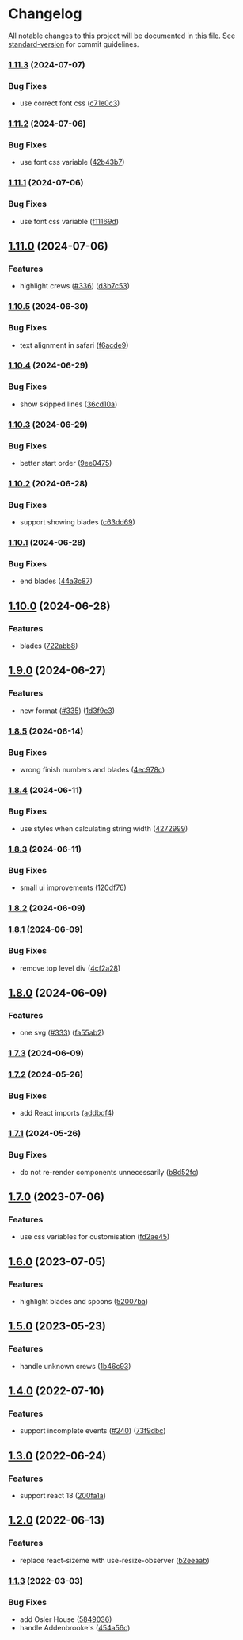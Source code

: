 # Changelog

All notable changes to this project will be documented in this file. See [standard-version](https://github.com/conventional-changelog/standard-version) for commit guidelines.

### [1.11.3](https://github.com/johnwalley/react-bumps-chart/compare/v1.11.2...v1.11.3) (2024-07-07)


### Bug Fixes

* use correct font css ([c71e0c3](https://github.com/johnwalley/react-bumps-chart/commit/c71e0c3927e73993a29c0c007aea7333e7bdbb04))

### [1.11.2](https://github.com/johnwalley/react-bumps-chart/compare/v1.11.1...v1.11.2) (2024-07-06)


### Bug Fixes

* use font css variable ([42b43b7](https://github.com/johnwalley/react-bumps-chart/commit/42b43b7a18776f6f9636fdc32b3e0a2cec03813b))

### [1.11.1](https://github.com/johnwalley/react-bumps-chart/compare/v1.11.0...v1.11.1) (2024-07-06)


### Bug Fixes

* use font css variable ([f11169d](https://github.com/johnwalley/react-bumps-chart/commit/f11169d87908178687f0d6939ae5e0e7146262eb))

## [1.11.0](https://github.com/johnwalley/react-bumps-chart/compare/v1.10.5...v1.11.0) (2024-07-06)


### Features

* highlight crews ([#336](https://github.com/johnwalley/react-bumps-chart/issues/336)) ([d3b7c53](https://github.com/johnwalley/react-bumps-chart/commit/d3b7c53f82333da785d592cfde2c3ebc20b5d185))

### [1.10.5](https://github.com/johnwalley/react-bumps-chart/compare/v1.10.4...v1.10.5) (2024-06-30)


### Bug Fixes

* text alignment in safari ([f6acde9](https://github.com/johnwalley/react-bumps-chart/commit/f6acde98e28a2d246659dcbc0d6ee6860afc7165))

### [1.10.4](https://github.com/johnwalley/react-bumps-chart/compare/v1.10.3...v1.10.4) (2024-06-29)


### Bug Fixes

* show skipped lines ([36cd10a](https://github.com/johnwalley/react-bumps-chart/commit/36cd10adf41509c932cb62756900de0ae437dc4c))

### [1.10.3](https://github.com/johnwalley/react-bumps-chart/compare/v1.10.2...v1.10.3) (2024-06-29)


### Bug Fixes

* better start order ([9ee0475](https://github.com/johnwalley/react-bumps-chart/commit/9ee047571f0e75364d349b269195484b5860c87f))

### [1.10.2](https://github.com/johnwalley/react-bumps-chart/compare/v1.10.1...v1.10.2) (2024-06-28)


### Bug Fixes

* support showing blades ([c63dd69](https://github.com/johnwalley/react-bumps-chart/commit/c63dd695825e257daed52dc416a5cbb4a75b127b))

### [1.10.1](https://github.com/johnwalley/react-bumps-chart/compare/v1.10.0...v1.10.1) (2024-06-28)


### Bug Fixes

* end blades ([44a3c87](https://github.com/johnwalley/react-bumps-chart/commit/44a3c87c43feff48f3e1560cf270df205939c2f1))

## [1.10.0](https://github.com/johnwalley/react-bumps-chart/compare/v1.9.0...v1.10.0) (2024-06-28)


### Features

* blades ([722abb8](https://github.com/johnwalley/react-bumps-chart/commit/722abb81a38509b3e11386a914e2558b89ad9a19))

## [1.9.0](https://github.com/johnwalley/react-bumps-chart/compare/v1.8.5...v1.9.0) (2024-06-27)


### Features

* new format ([#335](https://github.com/johnwalley/react-bumps-chart/issues/335)) ([1d3f9e3](https://github.com/johnwalley/react-bumps-chart/commit/1d3f9e3eaf9143e59606ee6290d7fbd20f720a5b))

### [1.8.5](https://github.com/johnwalley/react-bumps-chart/compare/v1.8.4...v1.8.5) (2024-06-14)


### Bug Fixes

* wrong finish numbers and blades ([4ec978c](https://github.com/johnwalley/react-bumps-chart/commit/4ec978cf361410c628505f6af45663d48cbdf39e))

### [1.8.4](https://github.com/johnwalley/react-bumps-chart/compare/v1.8.3...v1.8.4) (2024-06-11)


### Bug Fixes

* use styles when calculating string width ([4272999](https://github.com/johnwalley/react-bumps-chart/commit/427299935c4f99331fe39b801790f960cc5c72e1))

### [1.8.3](https://github.com/johnwalley/react-bumps-chart/compare/v1.8.2...v1.8.3) (2024-06-11)


### Bug Fixes

* small ui improvements ([120df76](https://github.com/johnwalley/react-bumps-chart/commit/120df76d7d08c5d1d2227bd7cd4525a3bda46bf4))

### [1.8.2](https://github.com/johnwalley/react-bumps-chart/compare/v1.8.1...v1.8.2) (2024-06-09)

### [1.8.1](https://github.com/johnwalley/react-bumps-chart/compare/v1.8.0...v1.8.1) (2024-06-09)


### Bug Fixes

* remove top level div ([4cf2a28](https://github.com/johnwalley/react-bumps-chart/commit/4cf2a28c23ee395d2455e8262fd3546cc6c8d607))

## [1.8.0](https://github.com/johnwalley/react-bumps-chart/compare/v1.7.2...v1.8.0) (2024-06-09)


### Features

* one svg ([#333](https://github.com/johnwalley/react-bumps-chart/issues/333)) ([fa55ab2](https://github.com/johnwalley/react-bumps-chart/commit/fa55ab21c55337e33d363a6535ed3b866a2d04d3))

### [1.7.3](https://github.com/johnwalley/react-bumps-chart/compare/v1.7.2...v1.7.3) (2024-06-09)

### [1.7.2](https://github.com/johnwalley/react-bumps-chart/compare/v1.7.1...v1.7.2) (2024-05-26)


### Bug Fixes

* add React imports ([addbdf4](https://github.com/johnwalley/react-bumps-chart/commit/addbdf4cd86b248023027cb791e26bd6ebec5e2a))

### [1.7.1](https://github.com/johnwalley/react-bumps-chart/compare/v1.7.0...v1.7.1) (2024-05-26)


### Bug Fixes

* do not re-render components unnecessarily ([b8d52fc](https://github.com/johnwalley/react-bumps-chart/commit/b8d52fc4f7e6e3e82060391541938d8f8fe588f1))

## [1.7.0](https://github.com/johnwalley/react-bumps-chart/compare/v1.6.0...v1.7.0) (2023-07-06)


### Features

* use css variables for customisation ([fd2ae45](https://github.com/johnwalley/react-bumps-chart/commit/fd2ae450f9d141ff1089409497d3248f9257f4f8))

## [1.6.0](https://github.com/johnwalley/react-bumps-chart/compare/v1.5.0...v1.6.0) (2023-07-05)


### Features

* highlight blades and spoons ([52007ba](https://github.com/johnwalley/react-bumps-chart/commit/52007ba80a1626f00533824aa1eb1a7118892d64))

## [1.5.0](https://github.com/johnwalley/react-bumps-chart/compare/v1.4.0...v1.5.0) (2023-05-23)


### Features

* handle unknown crews ([1b46c93](https://github.com/johnwalley/react-bumps-chart/commit/1b46c9326a4ed96fce7f5eb6e3212bb2a08f2085))

## [1.4.0](https://github.com/johnwalley/react-bumps-chart/compare/v1.3.0...v1.4.0) (2022-07-10)


### Features

* support incomplete events ([#240](https://github.com/johnwalley/react-bumps-chart/issues/240)) ([73f9dbc](https://github.com/johnwalley/react-bumps-chart/commit/73f9dbc4e4ae5dee4af3d93177f509c0cbc7f1f2))

## [1.3.0](https://github.com/johnwalley/react-bumps-chart/compare/v1.2.0...v1.3.0) (2022-06-24)


### Features

* support react 18 ([200fa1a](https://github.com/johnwalley/react-bumps-chart/commit/200fa1a0e91e45ba88638406c4085b66e0cc8736))

## [1.2.0](https://github.com/johnwalley/react-bumps-chart/compare/v1.1.3...v1.2.0) (2022-06-13)


### Features

* replace react-sizeme with use-resize-observer ([b2eeaab](https://github.com/johnwalley/react-bumps-chart/commit/b2eeaab92cf501c33de83fbc29165d5cd48bea22))

### [1.1.3](https://github.com/johnwalley/react-bumps-chart/compare/v1.1.1...v1.1.3) (2022-03-03)


### Bug Fixes

* add Osler House ([5849036](https://github.com/johnwalley/react-bumps-chart/commit/58490365c46595fb44c67de47ff3038576ac693d))
* handle Addenbrooke's ([454a56c](https://github.com/johnwalley/react-bumps-chart/commit/454a56c50592bf28cecca7a6e92abeb893ad1422))
